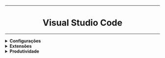 <hr>
<h1 align="center">Visual Studio Code</h1>
<hr>
<details>
    <summary><strong>Configurações</strong></summary>
    <p>Minhas preferências no vscode.<br>
    Atalho para conf. Json: <b>Ctrl + Shift + p , preferências, configurações Json</b></p>
    <code><pre>
{
  "editor.suggestSelection": "first",
  "vsintellicode.modify.editor.suggestSelection": "automaticallyOverrodeDefaultValue",
  "files.autoSave": "onFocusChange",
  "editor.wordWrap": "on",
  "explorer.compactFolders": false,
  "explorer.confirmDelete": false,
  "liveServer.settings.donotShowInfoMsg": true,
  "editor.fontSize": 16,
  "editor.lineHeight": 25,
  "editor.tabSize": 2,
  "workbench.startupEditor": "newUntitledFile",
  "workbench.iconTheme": "vscode-icons",
  "liveServer.settings.donotVerifyTags": true,
  "editor.formatOnSave": true,
  "editor.defaultFormatter": "esbenp.prettier-vscode",
  "workbench.colorTheme": "Dracula",
  "files.exclude": {
    "**/.git": false
  },
  "files.autoSaveDelay": 11000,
  "window.zoomLevel": 1,
  "vsicons.dontShowNewVersionMessage": true,
  "git.autofetch": true,
  "redhat.telemetry.enabled": false,
  "[java]": {
    "editor.defaultFormatter": "redhat.java"
  }
}
    </pre></code>

</details>
<details>
    <summary><strong>Extensões</strong></summary>
    <ul>
        <li><strong>Code Runner: </strong> essa extensão serve para possibilitar/facilitar a execução de código em várias linguagens diferentes.</li>
        <li><strong>Live Preview:</strong> Local server para preview de webpages</</li>
        <li><strong>Markdown Preview Enhanced:</strong> É possível ver um preview como a página vai ficar com markdown.</</li>
        <li><strong>Color Highlight:</strong> extensão para css/web de cores utlizadas.</</li>
        <li><strong>Prettier - Code formatter:</strong> extensão para formatação/idententação automática ao salvar o arquivo(HTML/CSS/JS)</</li>
        <li><strong>Auto Close Tag:</strong> extensão para fechar a tag automaticamente.</</li>
        <li><strong>Auto Rename Tag :</strong> renomeia o fechamento da tag se a abertura foi renomeada</</li>
        <li><strong>Angular Language Service:</strong> util para Angular</</li>
        <li><strong>Database Client JDBC(Weijan Chen):</strong> acesso a banco de dados pelo visual studio (mysql,postgresql...)</</li>
        <li><strong>Configuração para highlighs no terminal com springboot:</strong> adicionar ao application.properties : spring.output.ansi.enabled=ALWAYS</</li>
    </ul>

</details>
<details>
    <summary><strong>Produtividade</strong></summary>
</details>
